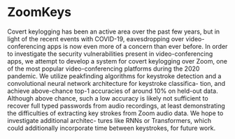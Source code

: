# ZoomKeys

Covert keylogging has been an active area over the past few years, but in light of the recent events with COVID-19, eavesdropping over video-conferencing apps is now even more of a concern than ever before. In order to investigate the security vulnerabilities present in video-conferencing apps, we attempt to develop a system for covert keylogging over Zoom, one of the most popular video-conferencing platforms during the 2020 pandemic. We utilize peakfinding algorithms for keystroke detection and a convolutional neural network architecture for keystroke classifica- tion, and achieve above-chance top-1 accuracies of around 10% on held-out data. Although above chance, such a low accuracy is likely not sufficient to recover full typed passwords from audio recordings, at least demonstrating the difficulties of extracting key strokes from Zoom audio data. We hope to investigate additional architec- tures like RNNs or Transformers, which could additionally incorporate time between keystrokes, for future work.

